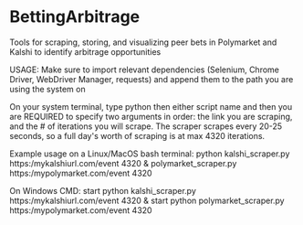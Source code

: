 # BettingArbitrage
Tools for scraping, storing, and visualizing peer bets in Polymarket and Kalshi to identify arbitrage opportunities

USAGE: 
Make sure to import relevant dependencies (Selenium, Chrome Driver, WebDriver Manager, requests) and append them to the path you are using the system on

On your system terminal, type python then either script name and then you are REQUIRED to specify two arguments in order: the link you are scraping, and the # of iterations you will scrape. The scraper scrapes every 20-25 seconds, so a full day's worth of scraping is at max 4320 iterations. 

Example usage on a Linux/MacOS bash terminal:
python kalshi_scraper.py https:/mykalshiurl.com/event 4320 & polymarket_scraper.py https:/mypolymarket.com/event 4320

On Windows CMD:
start python kalshi_scraper.py https:/mykalshiurl.com/event 4320 & start python polymarket_scraper.py https:/mypolymarket.com/event 4320


